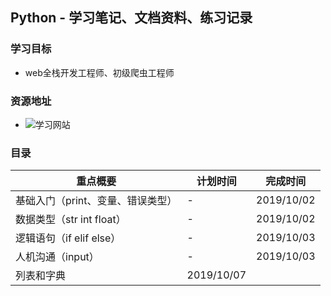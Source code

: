 ## Python - 学习笔记、文档资料、练习记录
### 学习目标
- web全栈开发工程师、初级爬虫工程师  

### 资源地址  
- ![学习网站](https://www.pypypy.cn/#/apps/1/home)   

### 目录
重点概要 | 计划时间 | 完成时间
-- | -- | -- 
基础入门（print、变量、错误类型）| - | 2019/10/02
数据类型（str int float）| - | 2019/10/02
逻辑语句（if elif else）| - | 2019/10/03
人机沟通（input）| - | 2019/10/03
列表和字典 | 2019/10/07 | 